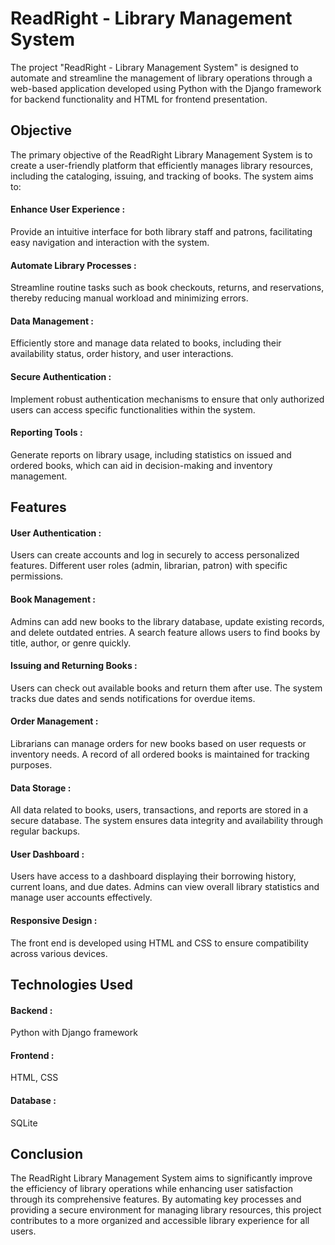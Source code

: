 
# ReadRight - Library Management System

The project "ReadRight - Library Management System" is designed to automate and streamline the management of library operations through a web-based application developed using Python with the Django framework for backend functionality and HTML for frontend presentation.


## Objective

The primary objective of the ReadRight Library Management System is to create a user-friendly platform that efficiently manages library resources, including the cataloging, issuing, and tracking of books. The system aims to:

#### Enhance User Experience : 
Provide an intuitive interface for both library staff and patrons, facilitating easy navigation and interaction with the system.
#### Automate Library Processes : 
Streamline routine tasks such as book checkouts, returns, and reservations, thereby reducing manual workload and minimizing errors.
#### Data Management : 
Efficiently store and manage data related to books, including their availability status, order history, and user interactions.
#### Secure Authentication : 
Implement robust authentication mechanisms to ensure that only authorized users can access specific functionalities within the system.
#### Reporting Tools : 
Generate reports on library usage, including statistics on issued and ordered books, which can aid in decision-making and inventory management.
## Features

#### User Authentication :
Users can create accounts and log in securely to access personalized features.
Different user roles (admin, librarian, patron) with specific permissions.
#### Book Management :
Admins can add new books to the library database, update existing records, and delete outdated entries.
A search feature allows users to find books by title, author, or genre quickly.
#### Issuing and Returning Books :
Users can check out available books and return them after use.
The system tracks due dates and sends notifications for overdue items.
#### Order Management :
Librarians can manage orders for new books based on user requests or inventory needs.
A record of all ordered books is maintained for tracking purposes.
#### Data Storage :
All data related to books, users, transactions, and reports are stored in a secure database.
The system ensures data integrity and availability through regular backups.
#### User Dashboard :
Users have access to a dashboard displaying their borrowing history, current loans, and due dates.
Admins can view overall library statistics and manage user accounts effectively.
#### Responsive Design :
The front end is developed using HTML and CSS to ensure compatibility across various devices.
## Technologies Used
#### Backend : 
Python with Django framework
#### Frontend : 
HTML, CSS
#### Database : 
SQLite 

## Conclusion
The ReadRight Library Management System aims to significantly improve the efficiency of library operations while enhancing user satisfaction through its comprehensive features. By automating key processes and providing a secure environment for managing library resources, this project contributes to a more organized and accessible library experience for all users.
